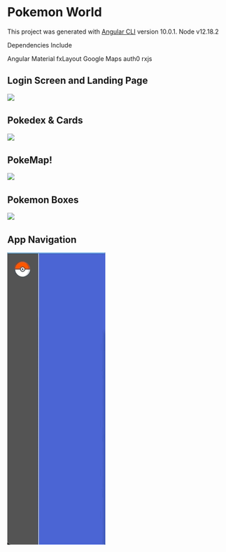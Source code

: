 # Pokemon World

This project was generated with [Angular CLI](https://github.com/angular/angular-cli) version 10.0.1. Node v12.18.2

Dependencies Include

Angular Material
fxLayout
Google Maps
auth0
rxjs

## Login Screen and Landing Page

![](login-landing-page.gif)

## Pokedex & Cards

![](pokedex.gif)

## PokeMap!

![](map.gif)

## Pokemon Boxes

![](Boxes.gif)

## App Navigation

![](side-nav.gif)

